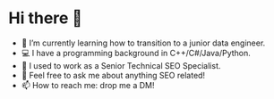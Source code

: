# Hi there 👋

- 🌱 I’m currently learning how to transition to a junior data engineer.
- 💻 I have a programming background in C++/C#/Java/Python.
- 💼 I used to work as a Senior Technical SEO Specialist.
- 💬 Feel free to ask me about anything SEO related!
- 📫 How to reach me: drop me a DM!

